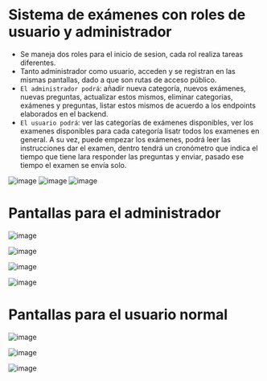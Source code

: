 # Sistema de exámenes con roles de usuario y administrador
- Se maneja dos roles para el inicio de sesion, cada rol realiza tareas diferentes.
- Tanto administrador como usuario, acceden y se registran en las mismas pantallas, dado a que son rutas de acceso público.
- `El administrador podrá`: añadir nueva categoría, nuevos exámenes, nuevas preguntas, actualizar estos mismos, eliminar categorias, exámenes y preguntas, listar estos mismos de acuerdo a los endpoints elaborados en el backend.
- `El usuario podrá`: ver las categorías de exámenes disponibles, ver los examenes disponibles para cada categoría  lisatr todos los examenes en general. A su vez, puede empezar los exámenes, podrá leer las instrucciones  dar el examen, dentro tendrá un cronómetro que indica el tiempo que tiene lara responder las preguntas y enviar, pasado ese tiempo el examen se envía solo.

![image](https://github.com/sebastian-VB/testing-system-frontend/assets/79015284/40507d8e-93a2-4553-a079-f2922c3f7b45)
![image](https://github.com/sebastian-VB/testing-system-frontend/assets/79015284/a032560a-f87c-4838-84f2-45daf13a38a7)
![image](https://github.com/sebastian-VB/testing-system-frontend/assets/79015284/04b29923-3384-4d12-9774-792cea047fa3)

# Pantallas para el administrador

![image](https://github.com/sebastian-VB/testing-system-frontend/assets/79015284/b1d34509-01f9-4702-9e0e-a2d11cead0fb)

![image](https://github.com/sebastian-VB/testing-system-frontend/assets/79015284/d36a08bd-7bb2-478f-968a-91736fbf62d1)

![image](https://github.com/sebastian-VB/testing-system-frontend/assets/79015284/b0789bfd-3c39-432f-9db4-f37489c50304)

![image](https://github.com/sebastian-VB/testing-system-frontend/assets/79015284/077335ba-d5db-407a-9197-7a04af1494c7)

# Pantallas para el usuario normal

![image](https://github.com/sebastian-VB/testing-system-frontend/assets/79015284/64d73532-235e-4104-ace7-f8658763d75b)

![image](https://github.com/sebastian-VB/testing-system-frontend/assets/79015284/d02750ee-4d32-435f-b688-1d7f43537d11)

![image](https://github.com/sebastian-VB/testing-system-frontend/assets/79015284/d74758ca-0a71-42df-879e-3cacd0e17e6f)
